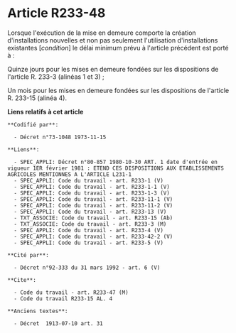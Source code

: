 # Article R233-48

Lorsque l'exécution de la mise en demeure comporte la création d'installations nouvelles et non pas seulement l'utilisation
d'installations existantes [*condition*] le délai minimum prévu à l'article précédent est porté à :

Quinze jours pour les mises en demeure fondées sur les dispositions de l'article R. 233-3 (alinéas 1 et 3) ;

Un mois pour les mises en demeure fondées sur les dispositions de l'article R. 233-15 (alinéa 4).

**Liens relatifs à cet article**

	**Codifié par**:

	  - Décret n°73-1048 1973-11-15

	**Liens**:

	  - SPEC_APPLI: Décret n°80-857 1980-10-30 ART. 1 date d'entrée en vigueur 1ER février 1981 : ETEND CES DISPOSITIONS AUX ETABLISSEMENTS AGRICOLES MENTIONNES A L'ARTICLE L231-1
	  - SPEC_APPLI: Code du travail - art. R233-1 (V)
	  - SPEC_APPLI: Code du travail - art. R233-1-1 (V)
	  - SPEC_APPLI: Code du travail - art. R233-1-3 (V)
	  - SPEC_APPLI: Code du travail - art. R233-11-1 (V)
	  - SPEC_APPLI: Code du travail - art. R233-11-2 (V)
	  - SPEC_APPLI: Code du travail - art. R233-13 (V)
	  - TXT_ASSOCIE: Code du travail - art. R233-15 (Ab)
	  - TXT_ASSOCIE: Code du travail - art. R233-3 (M)
	  - SPEC_APPLI: Code du travail - art. R233-4 (V)
	  - SPEC_APPLI: Code du travail - art. R233-42-2 (V)
	  - SPEC_APPLI: Code du travail - art. R233-5 (V)

	**Cité par**:

	  - Décret n°92-333 du 31 mars 1992 - art. 6 (V)

	**Cite**:

	  - Code du travail - art. R233-47 (M)
	  - Code du travail R233-15 AL. 4

	**Anciens textes**:

	  - Décret  1913-07-10 art. 31
